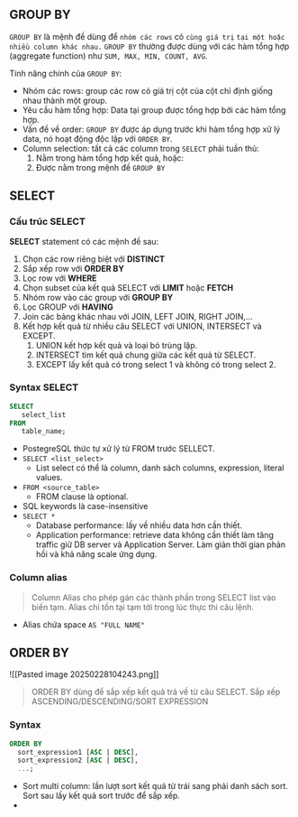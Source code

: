 ## GROUP BY

`GROUP BY` là mệnh đề dùng để `nhóm các rows` có `cùng giá trị` `tại một hoặc nhiều column khác nhau.`
`GROUP BY` thường được dùng với các hàm tổng hợp (aggregate function) như `SUM, MAX, MIN, COUNT, AVG`.

Tính năng chính của `GROUP BY`:
- Nhóm các rows: group các row có giá trị cột của cột chỉ định giống nhau thành một group.
- Yêu cầu hàm tổng hợp: Data tại group được tổng hợp bởi các hàm tổng hợp.
- Vấn đề về order: `GROUP BY` được áp dụng trước khi hàm tổng hợp xử lý data, nó hoạt động độc lập với `ORDER BY`.
- Column selection: tất cả các column trong `SELECT` phải tuần thủ:
	1. Nằm trong hàm tổng hợp kết quả, hoặc:
	2. Được nằm trong mệnh đề `GROUP BY`
## SELECT

### Cấu trúc SELECT

**SELECT** statement có các mệnh đề sau:
1. Chọn các row riêng biệt với **DISTINCT**
2. Sắp xếp row với **ORDER BY**
3. Lọc row với **WHERE**
4. Chọn subset của kết quả SELECT với **LIMIT** hoặc **FETCH**
5. Nhóm row vào các group với **GROUP BY**
6. Lọc GROUP với **HAVING**
7. Join các bảng khác nhau với JOIN, LEFT JOIN, RIGHT JOIN,...
8. Kết hợp kết quả từ nhiều câu SELECT với UNION, INTERSECT và EXCEPT.
	1. UNION kết hợp kết quả và loại bỏ trùng lặp.
	2. INTERSECT tìm kết quả chung giữa các kết quả từ SELECT.
	3. EXCEPT lấy kết quả có trong select 1 và không có trong select 2.

### Syntax SELECT

```sql
SELECT
   select_list
FROM
   table_name;
```

- PostegreSQL thức tự xử lý từ FROM trước SELLECT.
- `SELECT <list_select>`
	- List select có thể là column, danh sách columns, expression, literal values.
- `FROM <source_table>`
	- FROM clause là optional.
- SQL keywords là case-insensitive
- `SELECT *`
	- Database performance: lấy về nhiều data hơn cần thiết.
	- Application performance: retrieve data không cần thiết làm tăng traffic giữ DB server và Application Server. Làm giản thời gian phản hồi và khả năng scale ứng dụng.
### Column alias

> Column Alias cho phép gán các thành phần trong SELECT list vào biến tạm.
> Alias chỉ tồn tại tạm tời trong lúc thực thi câu lệnh.

- Alias chứa space `AS "FULL NAME"`

## ORDER BY

![[Pasted image 20250228104243.png]]

> ORDER BY dùng để sắp xếp kết quả trả về từ câu SELECT.
> Sắp xếp ASCENDING/DESCENDING/SORT EXPRESSION

### Syntax

``` sql
ORDER BY
  sort_expression1 [ASC | DESC],
  sort_expression2 [ASC | DESC],
  ...;
```

- Sort multi column: lần lượt sort kết quả từ trái sang phải danh sách sort. Sort sau lấy kết quả sort trước để sắp xếp.
- 
